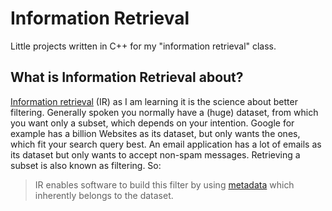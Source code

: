 # Information Retrieval
Little projects written in C++ for my "information retrieval" class.

## What is Information Retrieval about?
[Information retrieval][1] (IR) as I am learning it is the science about better
filtering. Generally spoken you normally have a (huge) dataset, from which you
want only a subset, which depends on your intention. Google for example has a
billion Websites as its dataset, but only wants the ones, which fit your search
query best. An email application has a lot of emails as its dataset but only
wants to accept non-spam messages.
Retrieving a subset is also known as filtering. So:

> IR enables software to build
this filter by using [metadata][2] which inherently belongs to the dataset.

[1]: https://en.wikipedia.org/wiki/Information_retrieval
[2]: https://en.wikipedia.org/wiki/Metadata